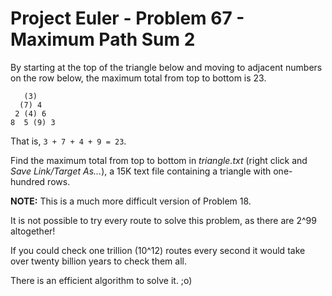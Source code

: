 # Project Euler - Problem 67 - Maximum Path Sum 2
By starting at the top of the triangle below and moving to adjacent numbers on the row below, the maximum total from top to bottom is 23.

       (3)
      (7) 4
     2 (4) 6
    8  5 (9) 3

That is, `3 + 7 + 4 + 9 = 23`.

Find the maximum total from top to bottom in *triangle.txt* (right click and *Save Link/Target As...*), a 15K text file containing a triangle with one-hundred rows.

**NOTE:** This is a much more difficult version of Problem 18.

It is not possible to try every route to solve this problem, as there are 2^99 altogether!

If you could check one trillion (10^12) routes every second it would take over twenty billion years to check them all.

There is an efficient algorithm to solve it. ;o)
